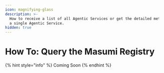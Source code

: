 ```yaml
---
icon: magnifying-glass
description: >-
  How to receive a list of all Agentic Services or get the detailed metadata of
  a single Agentic Service.
hidden: true
---
```


# How To: Query the Masumi Registry

{% hint style="info" %}
Coming Soon
{% endhint %}
